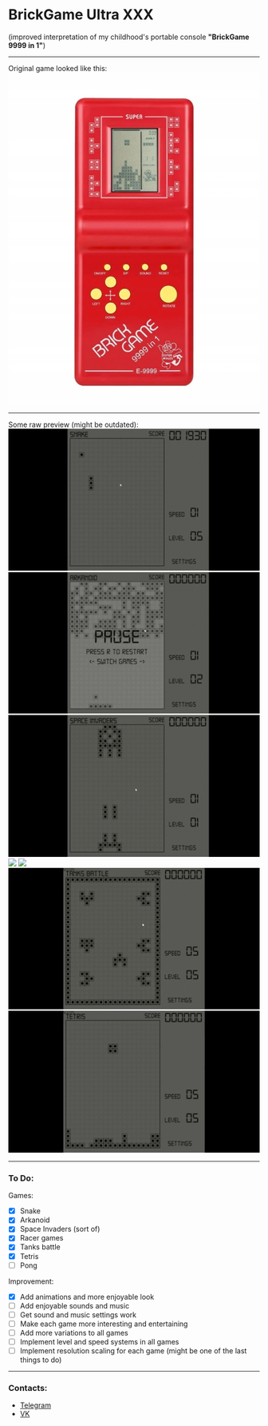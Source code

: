# BrickGame Ultra XXX #
(improved interpretation of my childhood's portable console 
__"BrickGame 9999 in 1"__)
***
Original game looked like this:
![img.png](src/essentials/readme_media/img.png)
***
Some raw preview
(might be outdated):
![](src/essentials/readme_media/snake.gif)
![](src/essentials/readme_media/arkanoid.gif)
![](src/essentials/readme_media/invaders.gif)
![](src/essentials/readme_media/traffic_racer.gif)
![](src/essentials/readme_media/tunnel_racer.gif)
![](src/essentials/readme_media/tanks_battle.gif)
![](src/essentials/readme_media/tetris.gif)
***
### To Do: ###
Games:
- [x] Snake 
- [x] Arkanoid 
- [x] Space Invaders (sort of)
- [x] Racer games
- [x] Tanks battle
- [x] Tetris
- [ ] Pong

Improvement:
- [x] Add animations and more enjoyable look
- [ ] Add enjoyable sounds and music
- [ ] Get sound and music settings work
- [ ] Make each game more interesting and entertaining
- [ ] Add more variations to all games
- [ ] Implement level and speed systems in all games
- [ ] Implement resolution scaling for each game (might be one of the last things to do)
***
### Contacts:
* [Telegram](https://t.me/crawlic)
* [VK](https://vk.com/ovalmercyy)
